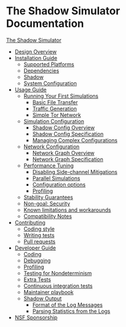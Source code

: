 # The Shadow Simulator Documentation

[The Shadow Simulator](shadow.md)

- [Design Overview](design_2x.md)
- [Installation Guide]()
    - [Supported Platforms](supported_platforms.md)
    - [Dependencies](install_dependencies.md)
    - [Shadow](install_shadow.md)
    - [System Configuration](system_configuration.md)
- [Usage Guide]()
    - [Running Your First Simulations](run_shadow_overview.md)
        - [Basic File Transfer](getting_started_basic.md)
        - [Traffic Generation](getting_started_tgen.md)
        - [Simple Tor Network](getting_started_tor.md)
    - [Simulation Configuration]()
        - [Shadow Config Overview](shadow_config_overview.md)
        - [Shadow Config Specification](shadow_config_spec.md)
        - [Managing Complex Configurations](shadow_config_complex.md)
    - [Network Configuration]()
        - [Network Graph Overview](network_graph_overview.md)
        - [Network Graph Specification](network_graph_spec.md)
    - [Performance Tuning]()
        - [Disabling Side-channel Mitigations](sidechannels.md)
        - [Parallel Simulations](parallel_sims.md)
        - [Configuration options](perf_config_options.md)
        - [Profiling](profiling.md)
    - [Stability Guarantees](semver.md)
    - [Non-goal: Security](security.md)
    - [Known limitations and workarounds](limitations.md)
    - [Compatibility Notes](compatibility_notes.md)
- [Contributing](contributing.md)
    - [Coding style](coding_style.md)
    - [Writing tests](writing_tests.md)
    - [Pull requests](pull_requests.md)
- [Developer Guide]()
    - [Coding](coding.md)
    - [Debugging](debugging.md)
    - [Profiling](profiling.md)
    - [Testing for Nondeterminism](testing_determinism.md)
    - [Extra Tests](extra_tests.md)
    - [Continuous integration tests](ci.md)
    - [Maintainer playbook](maintainer_playbook.md)
    - [Shadow Output]()
        - [Format of the Log Messages](log_format.md)
        - [Parsing Statistics from the Logs](parsing_shadow_logs.md)
- [NSF Sponsorship](nsf_sponsorship.md)
